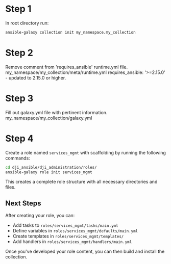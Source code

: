 
# Step 1

In root directory run:
```bash
ansible-galaxy collection init my_namespace.my_collection
```

# Step 2

Remove comment from 'requires_ansible' runtime.yml file.
    my_namespace/my_collection/meta/runtime.yml
    requires_ansible: '>=2.15.0' - updated to 2.15.0 or higher.


# Step 3

Fill out galaxy.yml file with pertinent information.
    my_namespace/my_collection/galaxy.yml


# Step 4

Create a role named `services_mgmt` with scaffolding by running the following commands:

```bash
cd dji_ansible/dji_administration/roles/
ansible-galaxy role init services_mgmt
```

This creates a complete role structure with all necessary directories and files.

## Next Steps

After creating your role, you can:
- Add tasks to `roles/services_mgmt/tasks/main.yml`
- Define variables in `roles/services_mgmt/defaults/main.yml`
- Create templates in `roles/services_mgmt/templates/`
- Add handlers in `roles/services_mgmt/handlers/main.yml`

Once you've developed your role content, you can then build and install the collection.











